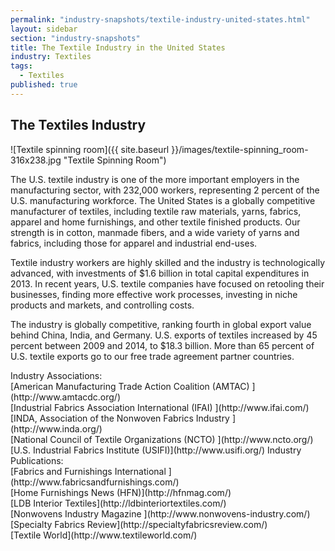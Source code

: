 ```yaml
---
permalink: "industry-snapshots/textile-industry-united-states.html"
layout: sidebar
section: "industry-snapshots"
title: The Textile Industry in the United States
industry: Textiles
tags: 
  - Textiles
published: true
---
```


## The Textiles Industry
<span class="imgright">![Textile spinning room]({{ site.baseurl }}/images/textile-spinning_room-316x238.jpg "Textile Spinning Room")</span>

The U.S. textile industry is one of the more important employers in the manufacturing sector, with 232,000 workers, representing 2 percent of the U.S. manufacturing workforce. The United States is a globally competitive manufacturer of textiles, including textile raw materials, yarns, fabrics, apparel and home furnishings, and other textile finished products. Our strength is in cotton, manmade fibers, and a wide variety of yarns and fabrics, including those for apparel and industrial end-uses.

Textile industry workers are highly skilled and the industry is technologically advanced, with investments of $1.6 billion in total capital expenditures in 2013. In recent years, U.S. textile companies have focused on retooling their businesses, finding more effective work processes, investing in niche products and markets, and controlling costs.

The industry is globally competitive, ranking fourth in global export value behind China, India, and Germany.  U.S. exports of textiles increased by 45 percent between 2009 and 2014, to $18.3 billion.  More than 65 percent of U.S. textile exports go to our free trade agreement partner countries.

<span class="field field-type-link field-field-industry-assoications">
      <span class="field-label">Industry Associations:&nbsp;</span><br>
    <span class="field-items">
            <span class="field-item odd">
                    [American Manufacturing Trade Action Coalition (AMTAC) ](http://www.amtacdc.org/)        </span><br>
              <span class="field-item even">
                    [Industrial Fabrics Association International (IFAI) ](http://www.ifai.com/)        </span><br>
              <span class="field-item odd">
                    [INDA, Association of the Nonwoven Fabrics Industry ](http://www.inda.org/)        </span><br>
              <span class="field-item even">
                    [National Council of Textile Organizations (NCTO) ](http://www.ncto.org/)        </span><br>
              <span class="field-item odd">
                    [U.S. Industrial Fabrics Institute (USIFI)](http://www.usifi.org/)        </span>
        </span>
</span>
<span class="field field-type-link field-field-industry-publications">
      <span class="field-label">Industry Publications:&nbsp;</span><br>
    <span class="field-items">
            <span class="field-item odd">
                    [Fabrics and Furnishings International ](http://www.fabricsandfurnishings.com/)        </span><br>
              <span class="field-item even">
                    [Home Furnishings News (HFN)](http://hfnmag.com/)        </span><br>
              <span class="field-item odd">
                    [LDB Interior Textiles](http://ldbinteriortextiles.com/)        </span><br>
              <span class="field-item even">
                    [Nonwovens Industry Magazine ](http://www.nonwovens-industry.com/)        </span><br>
              <span class="field-item odd">
                    [Specialty Fabrics Review](http://specialtyfabricsreview.com/)        </span><br>
              <span class="field-item even">
                    [Textile World](http://www.textileworld.com/)        </span>
        </span>
</span><br>